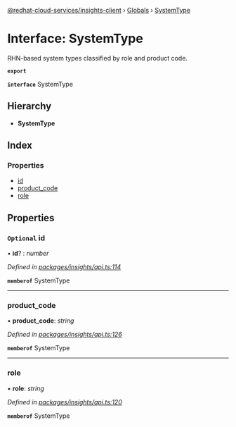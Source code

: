 [@redhat-cloud-services/insights-client](../README.md) › [Globals](../globals.md) › [SystemType](systemtype.md)

# Interface: SystemType

RHN-based system types classified by role and product code.

**`export`** 

**`interface`** SystemType

## Hierarchy

* **SystemType**

## Index

### Properties

* [id](systemtype.md#optional-id)
* [product_code](systemtype.md#product_code)
* [role](systemtype.md#role)

## Properties

### `Optional` id

• **id**? : *number*

*Defined in [packages/insights/api.ts:114](https://github.com/RedHatInsights/javascript-clients/blob/master/packages/insights/api.ts#L114)*

**`memberof`** SystemType

___

###  product_code

• **product_code**: *string*

*Defined in [packages/insights/api.ts:126](https://github.com/RedHatInsights/javascript-clients/blob/master/packages/insights/api.ts#L126)*

**`memberof`** SystemType

___

###  role

• **role**: *string*

*Defined in [packages/insights/api.ts:120](https://github.com/RedHatInsights/javascript-clients/blob/master/packages/insights/api.ts#L120)*

**`memberof`** SystemType
